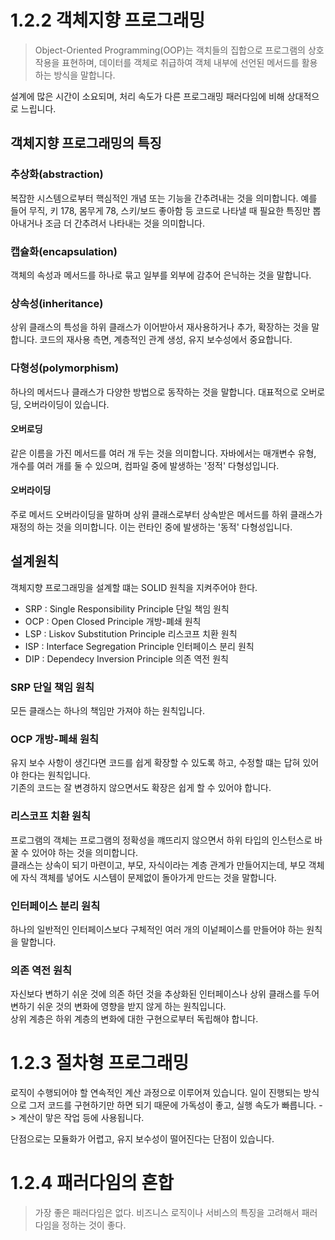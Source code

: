 # 1.2.2 객체지향 프로그래밍
> Object-Oriented Programming(OOP)는 객치들의 집합으로 프로그램의 상호 작용을 표현하며, 데이터를 객체로 취급하여 객체 내부에 선언된 메서드를 활용하는 방식을 말합니다.

설계에 많은 시간이 소요되며, 처리 속도가 다른 프로그래밍 패러다임에 비해 상대적으로 느립니다.

## 객체지향 프로그래밍의 특징
### 추상화(abstraction)
복잡한 시스템으로부터 핵심적인 개념 또는 기능을 간추려내는 것을 의미합니다.
예를 들어 무직, 키 178, 몸무게 78, 스키/보드 좋아함 등 코드로 나타낼 때 필요한 특징만 뽑아내거나 조금 더 간추려서 나타내는 것을 의미합니다.

### 캡슐화(encapsulation)
객체의 속성과 메서드를 하나로 묶고 일부를 외부에 감추어 은닉하는 것을 말합니다.

### 상속성(inheritance)
상위 클래스의 특성을 하위 클래스가 이어받아서 재사용하거나 추가, 확장하는 것을 말합니다. 코드의 재사용 측면, 계층적인 관계 생성, 유지 보수성에서 중요합니다.

### 다형성(polymorphism)
하나의 메서드나 클래스가 다양한 방법으로 동작하는 것을 말합니다. 대표적으로 오버로딩, 오버라이딩이 있습니다.

#### 오버로딩
같은 이름을 가진 메서드를 여러 개 두는 것을 의미합니다.
자바에서는 매개변수 유형, 개수를 여러 개를 둘 수 있으며, 컴파일 중에 발생하는 '정적' 다형성입니다.

#### 오버라이딩
주로 메서드 오버라이딩을 말하며 상위 클래스로부터 상속받은 메서드를 하위 클래스가 재정의 하는 것을 의미합니다.
이는 런타인 중에 발생하는 '동적' 다형성입니다.

## 설계원칙
객체지향 프로그래밍을 설계할 떄는 SOLID 원칙을 지켜주어야 한다.
* SRP : Single Responsibility Principle 단일 책임 원칙
* OCP : Open Closed Principle 개방-폐쇄 원칙
* LSP : Liskov Substitution Principle 리스코프 치환 원칙
* ISP : Interface Segregation Principle 인터페이스 분리 원칙
* DIP : Dependecy Inversion Principle 의존 역전 원칙

### SRP 단일 책임 원칙
모든 클래스는 하나의 책임만 가져야 하는 원칙입니다.

### OCP 개방-폐쇄 원칙
유지 보수 사항이 생긴다면 코드를 쉽게 확장할 수 있도록 하고, 수정할 떄는 답혀 있어야 한다는 원칙입니다.   
기존의 코드는 잘 변경하지 않으면서도 확장은 쉽게 할 수 있어야 합니다.

### 리스코프 치환 원칙
프로그램의 객체는 프로그램의 정확성을 꺠뜨리지 않으면서 하위 타입의 인스턴스로 바꿀 수 있어야 하는 것을 의미합니다.   
클래스는 상속이 되기 마련이고, 부모, 자식이라는 계층 관계가 만들어지는데, 부모 객체에 자식 객체를 넣어도 시스템이 문제없이 돌아가게 만드는 것을 말합니다.

### 인터페이스 분리 원칙
하나의 일반적인 인터페이스보다 구체적인 여러 개의 이넡페이스를 만들어야 하는 원칙을 말합니다.

### 의존 역전 원칙
자신보다 변하기 쉬운 것에 의존 하던 것을 추상화된 인터페이스나 상위 클래스를 두어 변하기 쉬운 것의 변화에 영향을 받지 않게 하는 원칙입니다.   
상위 계층은 하위 계층의 변화에 대한 구현으로부터 독립해야 합니다.

# 1.2.3 절차형 프로그래밍
로직이 수행되어야 할 연속적인 계산 과정으로 이루어져 있습니다.
일이 진행되는 방식으로 그저 코드를 구현하기만 하면 되기 때문에 가독성이 좋고, 실행 속도가 빠릅니다. -> 계산이 맣은 작업 등에 사용됩니다.

단점으로는 모듈화가 어렵고, 유지 보수성이 떨어진다는 단점이 있습니다.

# 1.2.4 패러다임의 혼합
> 가장 좋은 패러다임은 없다. 비즈니스 로직이나 서비스의 특징을 고려해서 패러다임을 정하는 것이 좋다.   



